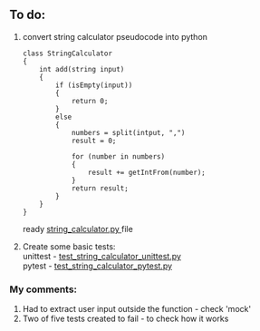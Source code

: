 ## To do:
1. convert string calculator pseudocode into python 
    ```
    class StringCalculator
    {
        int add(string input) 
        {
            if (isEmpty(input)) 
            {
                return 0;
            } 
            else 
            {
                numbers = split(intput, ",")
                result = 0;
    
                for (number in numbers) 
                {
                    result += getIntFrom(number);
                }
                return result;
            }
        }
    }
    ```

    ready  <a href='https://github.com/krzysieknaw/unit_test_course/blob/main/1_string_calculator_test/string_calculator.py'> string_calculator.py  </a> file


2. Create some basic tests:  
unittest - <a href='https://github.com/krzysieknaw/unit_test_course/blob/main/1_string_calculator_test/test_string_calculator_unittest.py'> test_string_calculator_unittest.py  </a>  
pytest - <a href='https://github.com/krzysieknaw/unit_test_course/blob/main/1_string_calculator_test/test_string_calculator_pytest.py'> test_string_calculator_pytest.py  </a>  
### My comments:
1. Had to extract user input outside the function - check 'mock'
2. Two of five tests created to fail - to check how it works